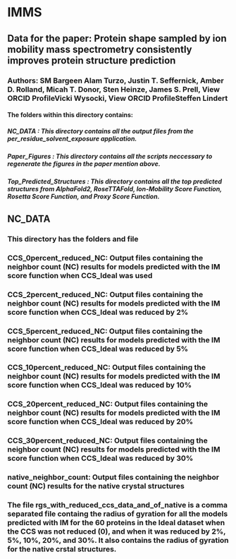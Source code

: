 # IMMS
## Data for the paper: Protein shape sampled by ion mobility mass spectrometry consistently improves protein structure prediction
### Authors: SM Bargeen Alam Turzo, Justin T. Seffernick, Amber D. Rolland, Micah T. Donor, Sten Heinze, James S. Prell,  View ORCID ProfileVicki Wysocki,  View ORCID ProfileSteffen Lindert

#### The folders within this directory contains:
#####	**NC_DATA** : This directory contains all the output files from the per\_residue\_solvent\_exposure application.
#####	**Paper_Figures** : This directory contains all the scripts neccessary to regenerate the figures in the paper mention above.
#####	**Top_Predicted_Structures** : This directory contains all the top predicted structures from AlphaFold2, RoseTTAFold, Ion-Mobility Score Function, Rosetta Score Function, and  Proxy Score Function.

## **NC_DATA**
### This directory has the folders and file
### CCS\_0percent\_reduced\_NC: Output files containing the neighbor count (NC) results for models predicted with the IM score function when CCS\_Ideal was used
### CCS\_2percent\_reduced\_NC: Output files containing the neighbor count (NC) results for models predicted with the IM score function when CCS\_Ideal was reduced by 2%
### CCS\_5percent\_reduced\_NC: Output files containing the neighbor count (NC) results for models predicted with the IM score function when CCS\_Ideal was reduced by 5%
### CCS\_10percent\_reduced\_NC: Output files containing the neighbor count (NC) results for models predicted with the IM score function when CCS\_Ideal was reduced by 10%
### CCS\_20percent\_reduced\_NC: Output files containing the neighbor count (NC) results for models predicted with the IM score function when CCS\_Ideal was reduced by 20%
### CCS\_30percent\_reduced\_NC: Output files containing the neighbor count (NC) results for models predicted with the IM score function when CCS\_Ideal was reduced by 30%
### native\_neighbor\_count: Output files containing the neighbor count (NC) results for the native crystal structures

### The file rgs\_with\_reduced\_ccs\_data\_and\_of\_native is a comma separated file containg the radius of gyration for all the models predicted with IM for the 60 proteins in the Ideal dataset when the CCS was not reduced (0), and when it was reduced by 2%, 5%, 10%, 20%, and 30%. It also contains the radius of gyration for the native crstal structures.
